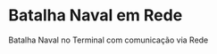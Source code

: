 Batalha Naval em Rede
===================================================
Batalha Naval no Terminal com comunicação via Rede

